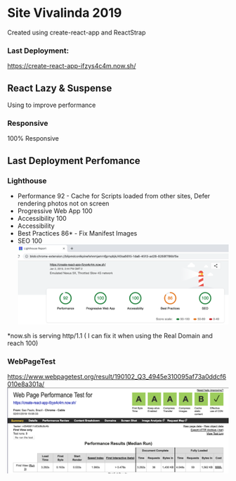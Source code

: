 # Site Vivalinda 2019
Created using create-react-app and ReactStrap

### Last Deployment:
https://create-react-app-ifzys4c4m.now.sh/

## React Lazy & Suspense
Using to improve performance

### Responsive
100% Responsive

## Last Deployment Perfomance

### Lighthouse
* Performance 92 - Cache for Scripts loaded from other sites, Defer rendering photos not on screen
* Progressive Web App 100
* Accessibility 100
* Accessibility
* Best Practices 86* - Fix Manifest Images 
* SEO 100
![lighhouse performance](https://raw.githubusercontent.com/vivalinda/site-react-responsive-performance/master/performance.png)


*now.sh is serving http/1.1 ( I can fix it when using the Real Domain and reach 100)

### WebPageTest 
https://www.webpagetest.org/result/190102_Q3_4945e310095af73a0ddcf6010e8a301a/
![webpagetest](https://raw.githubusercontent.com/vivalinda/site-react-responsive-performance/master/performanceweb.png)
